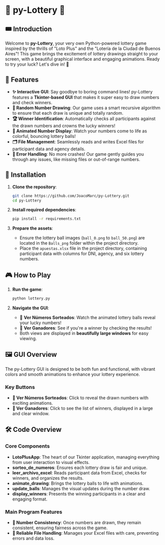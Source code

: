 
# 🎉 py-Lottery 🎉

## 🎟️ Introduction

Welcome to **py-Lottery**, your very own Python-powered lottery game inspired by the thrills of "Loto Plus" and the "Lotería de la Ciudad de Buenos Aires"! This game brings the excitement of lottery drawings straight to your screen, with a beautiful graphical interface and engaging animations. Ready to try your luck? Let's dive in! 🎲

## 🌟 Features

- **✨ Interactive GUI**: Say goodbye to boring command lines! py-Lottery features a **Tkinter-based GUI** that makes it super easy to draw numbers and check winners.
- **🔢 Random Number Drawing**: Our game uses a smart recursive algorithm to ensure that each draw is unique and totally random.
- **🏆 Winner Identification**: Automatically checks all participants against the drawn numbers and crowns the lucky winners!
- **🎨 Animated Number Display**: Watch your numbers come to life as colorful, bouncing lottery balls!
- **🗂️ File Management**: Seamlessly reads and writes Excel files for participant data and agency details.
- **🚫 Error Handling**: No more crashes! Our game gently guides you through any issues, like missing files or out-of-range numbers.

## 🚀 Installation

1. **Clone the repository**:
    ```sh
    git clone https://github.com/JoacoMarc/py-Lottery.git
    cd py-Lottery
    ```

2. **Install required dependencies**:
    ```sh
    pip install -r requirements.txt
    ```

3. **Prepare the assets**:
   - Ensure the lottery ball images (`ball_0.png` to `ball_50.png`) are located in the `Balls_png` folder within the project directory.
   - Place the `apuestas.xlsx` file in the project directory, containing participant data with columns for DNI, agency, and six lottery numbers.

## 🎮 How to Play

1. **Run the game**:
    ```sh
    python lottery.py
    ```

2. **Navigate the GUI**:
   - 🎲 **Ver Números Sorteados**: Watch the animated lottery balls reveal your lucky numbers!
   - 🏅 **Ver Ganadores**: See if you're a winner by checking the results!
   - Both views are displayed in **beautifully large windows** for easy viewing.

## 🖼️ GUI Overview

The py-Lottery GUI is designed to be both fun and functional, with vibrant colors and smooth animations to enhance your lottery experience.


### Key Buttons

- **🎲 Ver Números Sorteados**: Click to reveal the drawn numbers with exciting animations.
- **🏅 Ver Ganadores**: Click to see the list of winners, displayed in a large and clear window.

## 🛠️ Code Overview

### Core Components

- **LotoPlusApp**: The heart of our Tkinter application, managing everything from user interaction to visual effects.
- **sorteo_de_numeros**: Ensures each lottery draw is fair and unique.
- **leer_archivo_excel**: Reads participant data from Excel, checks for winners, and organizes the results.
- **animate_drawing**: Brings the lottery balls to life with animations.
- **update_balls**: Manages the visual updates during the number draw.
- **display_winners**: Presents the winning participants in a clear and engaging format.

### Main Program Features

- **🎉 Number Consistency**: Once numbers are drawn, they remain consistent, ensuring fairness across the game.
- **💾 Reliable File Handling**: Manages your Excel files with care, preventing errors and data loss.


